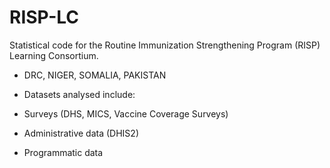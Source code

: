 # RISP-LC
Statistical code for the Routine Immunization Strengthening Program (RISP) Learning Consortium.

* DRC, NIGER, SOMALIA, PAKISTAN

* Datasets analysed include:
*   Surveys (DHS, MICS, Vaccine Coverage Surveys)
*   Administrative data (DHIS2)
*   Programmatic data
